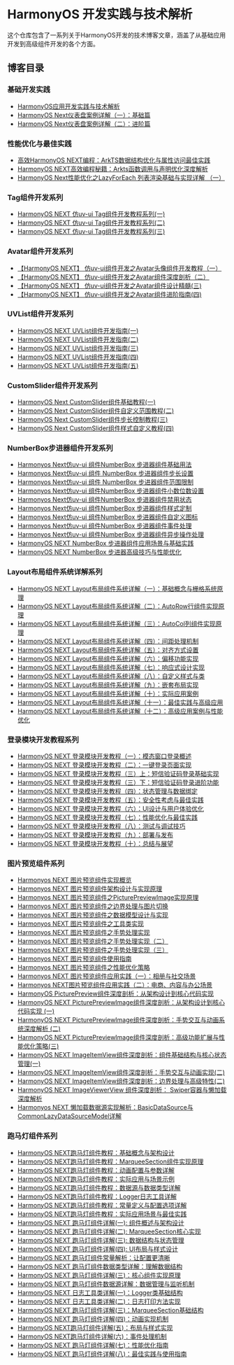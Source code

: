 # HarmonyOS 开发实践与技术解析

这个仓库包含了一系列关于HarmonyOS开发的技术博客文章，涵盖了从基础应用开发到高级组件开发的各个方面。

## 博客目录

### 基础开发实践
- [HarmonyOS应用开发实践与技术解析](blogs/01.%20harmonyos应用开发实践与技术解析.md)
- [HarmonyOS Next仪表盘案例详解（一）：基础篇](blogs/02%20%20%20HarmonyOS%20Next仪表盘案例详解（一）：基础篇.md)
- [HarmonyOS Next仪表盘案例详解（二）：进阶篇](blogs/03%20HarmonyOS%20Next仪表盘案例详解（二）：进阶篇.md)

### 性能优化与最佳实践
- [高效HarmonyOS NEXT编程：ArkTS数据结构优化与属性访问最佳实践](blogs/04%20高效HarmonyOS%20NEXT编程：ArkTS数据结构优化与属性访问最佳实践.md)
- [HarmonyOS NEXT高效编程秘籍：Arkts函数调用与声明优化深度解析](blogs/05%20HarmonyOS%20NEXT高效编程秘籍：Arkts函数调用与声明优化深度解析.md)
- [HarmonyOS Next性能优化之LazyForEach 列表渲染基础与实现详解 （一）](blogs/06%20HarmonyOS%20Next性能优化之LazyForEach%20列表渲染基础与实现详解%20（一）.md)

### Tag组件开发系列
- [HarmonyOS NEXT 仿uv-ui Tag组件开发教程系列(一)](blogs/07%20HarmonyOS%20NEXT%20仿uv-ui%20Tag组件开发教程系列(一).md)
- [HarmonyOS NEXT 仿uv-ui Tag组件开发教程系列(二)](blogs/08%20HarmonyOS%20NEXT%20仿uv-ui%20Tag组件开发教程系列(二).md)
- [HarmonyOS NEXT 仿uv-ui Tag组件开发教程系列(三)](blogs/09%20HarmonyOS%20NEXT%20仿uv-ui%20Tag组件开发教程系列(三)md.md)

### Avatar组件开发系列
- [【HarmonyOS NEXT】 仿uv-ui组件开发之Avatar头像组件开发教程（一）](blogs/10%20%20【HarmonyOS%20NEXT】%20仿uv-ui组件开发之Avatar头像组件开发教程（一）.md)
- [【HarmonyOS NEXT】 仿uv-ui组件开发之Avatar组件深度剖析（二）](blogs/11%20%20【HarmonyOS%20NEXT】%20仿uv-ui组件开发之Avatar组件深度剖析（二）.md)
- [【HarmonyOS NEXT】 仿uv-ui组件开发之Avatar组件设计精髓(三)](blogs/12%20【HarmonyOS%20NEXT】%20仿uv-ui组件开发之Avatar组件设计精髓(三).md)
- [【HarmonyOS NEXT】 仿uv-ui组件开发之Avatar组件进阶指南(四)](blogs/13%20%20【HarmonyOS%20NEXT】%20仿uv-ui组件开发之Avatar组件进阶指南(四).md)

### UVList组件开发系列
- [HarmonyOS NEXT UVList组件开发指南(一)](blogs/14%20%20HarmonyOS%20NEXT%20UVList组件开发指南(一).md)
- [HarmonyOS NEXT UVList组件开发指南(二)](blogs/15%20HarmonyOS%20NEXT%20UVList组件开发指南(二).md)
- [HarmonyOS NEXT UVList组件开发指南(三)](blogs/16%20HarmonyOS%20NEXT%20UVList组件开发指南(三).md)
- [HarmonyOS NEXT UVList组件开发指南(四)](blogs/17%20HarmonyOS%20NEXT%20UVList组件开发指南(四).md)
- [HarmonyOS NEXT UVList组件开发指南(五)](blogs/18%20HarmonyOS%20NEXT%20UVList组件开发指南(五).md)

### CustomSlider组件开发系列
- [HarmonyOS Next CustomSlider组件基础教程(一)](blogs/19.HarmonyOS%20Next%20CustomSlider组件基础教程(一).md)
- [HarmonyOS Next CustomSlider组件自定义范围教程(二)](blogs/20.HarmonyOS%20Next%20%20CustomSlider组件自定义范围教程(二).md)
- [HarmonyOS Next CustomSlider组件步长控制教程(三)](blogs/21.%20HarmonyOS%20Next%20%20CustomSlider组件步长控制教程(三).md)
- [HarmonyOS Next CustomSlider组件样式自定义教程(四)](blogs/22.HarmonyOS%20Next%20%20CustomSlider组件样式自定义教程(四).md)

### NumberBox步进器组件开发系列
- [Harmonyos Next仿uv-ui 组件NumberBox 步进器组件基础用法](blogs/23%20Harmonyos%20Next仿uv-ui%20组件NumberBox%20步进器组件基础用法.md)
- [Harmonyos Next仿uv-ui 组件 NumberBox 步进器组件步长设置](blogs/24%20Harmonyos%20Next仿uv-ui%20组件%20NumberBox%20步进器组件步长设置.md)
- [Harmonyos Next仿uv-ui 组件 NumberBox 步进器组件范围限制](blogs/25%20Harmonyos%20Next仿uv-ui%20组件%20NumberBox%20步进器组件范围限制.md)
- [Harmonyos Next仿uv-ui 组件NumberBox 步进器组件小数位数设置](blogs/26%20Harmonyos%20Next仿uv-ui%20组件NumberBox%20步进器组件小数位数设置.md)
- [Harmonyos Next仿uv-ui 组件NumberBox 步进器组件禁用状态](blogs/27%20Harmonyos%20Next仿uv-ui%20组件NumberBox%20步进器组件禁用状态.md)
- [Harmonyos Next仿uv-ui 组件NumberBox 步进器组件样式定制](blogs/28.Harmonyos%20Next仿uv-ui%20组件NumberBox%20步进器组件样式定制.md)
- [Harmonyos Next仿uv-ui 组件NumberBox 步进器组件自定义图标](blogs/29.Harmonyos%20Next仿uv-ui%20组件NumberBox%20步进器组件自定义图标.md)
- [Harmonyos Next仿uv-ui 组件NumberBox 步进器组件事件处理](blogs/30.Harmonyos%20Next仿uv-ui%20组件NumberBox%20步进器组件事件处理.md)
- [Harmonyos Next仿uv-ui 组件NumberBox 步进器组件异步操作处理](blogs/31.Harmonyos%20Next仿uv-ui%20组件NumberBox%20步进器组件异步操作处理.md)
- [HarmonyOS NEXT NumberBox 步进器组件应用场景与基础实践](blogs/32.HarmonyOS%20NEXT%20NumberBox%20步进器组件应用场景与基础实践.md)
- [HarmonyOS NEXT NumberBox 步进器高级技巧与性能优化](blogs/33.HarmonyOS%20NEXT%20NumberBox%20步进器高级技巧与性能优化.md)

### Layout布局组件系统详解系列
- [HarmonyOS NEXT Layout布局组件系统详解（一）：基础概念与栅格系统原理](blogs/34.HarmonyOS%20NEXT%20Layout布局组件系统详解（一）：基础概念与栅格系统原理.md)
- [HarmonyOS NEXT Layout布局组件系统详解（二）：AutoRow行组件实现原理](blogs/35.HarmonyOS%20NEXT%20%20Layout布局组件系统详解（二）：AutoRow行组件实现原理.md)
- [HarmonyOS NEXT Layout布局组件系统详解（三）：AutoCol列组件实现原理](blogs/36.HarmonyOS%20NEXT%20Layout布局组件系统详解（三）：AutoCol列组件实现原理.md)
- [HarmonyOS NEXT Layout布局组件系统详解（四）：间距处理机制](blogs/37.HarmonyOS%20NEXT%20Layout布局组件系统详解（四）：间距处理机制.md)
- [HarmonyOS NEXT Layout布局组件系统详解（五）：对齐方式设置](blogs/38.HarmonyOS%20NEXT%20%20Layout布局组件系统详解（五）：对齐方式设置.md)
- [HarmonyOS NEXT Layout布局组件系统详解（六）：偏移功能实现](blogs/39.HarmonyOS%20NEXT%20%20Layout布局组件系统详解（六）：偏移功能实现.md)
- [HarmonyOS NEXT Layout布局组件系统详解（七）：响应式设计实现](blogs/40.HarmonyOS%20NEXT%20%20Layout布局组件系统详解（七）：响应式设计实现.md)
- [HarmonyOS NEXT Layout布局组件系统详解（八）：自定义样式与类](blogs/41.HarmonyOS%20NEXT%20%20Layout布局组件系统详解（八）：自定义样式与类.md)
- [HarmonyOS NEXT Layout布局组件系统详解（九）：嵌套布局实现](blogs/42.HarmonyOS%20NEXT%20%20Layout布局组件系统详解（九）：嵌套布局实现.md)
- [HarmonyOS NEXT Layout布局组件系统详解（十）：实际应用案例](blogs/43.%20HarmonyOS%20NEXT%20%20Layout布局组件系统详解（十）：实际应用案例.md)
- [HarmonyOS NEXT Layout布局组件系统详解（十一）：最佳实践与高级应用](blogs/44.HarmonyOS%20NEXT%20%20Layout布局组件系统详解（十一）：最佳实践与高级应用.md)
- [HarmonyOS NEXT Layout布局组件系统详解（十二）：高级应用案例与性能优化](blogs/45.HarmonyOS%20NEXT%20%20Layout布局组件系统详解（十二）：高级应用案例与性能优化.md)

### 登录模块开发教程系列
- [HarmonyOS NEXT 登录模块开发教程（一）：模态窗口登录概述](blogs/46.HarmonyOS%20NEXT%20登录模块开发教程（一）：模态窗口登录概述.md)
- [HarmonyOS NEXT 登录模块开发教程（二）：一键登录页面实现](blogs/47.HarmonyOS%20NEXT%20登录模块开发教程（二）：一键登录页面实现.md)
- [HarmonyOS NEXT 登录模块开发教程（三）上：短信验证码登录基础实现](blogs/48.HarmonyOS%20NEXT%20登录模块开发教程（三）上：短信验证码登录基础实现.md)
- [HarmonyOS NEXT 登录模块开发教程（三）下：短信验证码登录进阶功能](blogs/49.%20HarmonyOS%20NEXT%20登录模块开发教程（三）下：短信验证码登录进阶功能.md)
- [HarmonyOS NEXT 登录模块开发教程（四）：状态管理与数据绑定](blogs/50.HarmonyOS%20NEXT%20登录模块开发教程（四）：状态管理与数据绑定.md)
- [HarmonyOS NEXT 登录模块开发教程（五）：安全性考虑与最佳实践](blogs/51.HarmonyOS%20NEXT%20登录模块开发教程（五）：安全性考虑与最佳实践.md)
- [HarmonyOS NEXT 登录模块开发教程（六）：UI设计与用户体验优化](blogs/52.HarmonyOS%20NEXT%20登录模块开发教程（六）：UI设计与用户体验优化.md)
- [HarmonyOS NEXT 登录模块开发教程（七）：性能优化与最佳实践](blogs/53.%20HarmonyOS%20NEXT%20登录模块开发教程（七）：性能优化与最佳实践.md)
- [HarmonyOS NEXT 登录模块开发教程（八）：测试与调试技巧](blogs/54.HarmonyOS%20NEXT%20登录模块开发教程（八）：测试与调试技巧.md)
- [HarmonyOS NEXT 登录模块开发教程（九）：部署与发布](blogs/55.HarmonyOS%20NEXT%20登录模块开发教程（九）：部署与发布.md)
- [HarmonyOS NEXT 登录模块开发教程（十）：总结与展望](blogs/56.HarmonyOS%20NEXT%20登录模块开发教程（十）：总结与展望.md)

### 图片预览组件系列
- [Harmonyos NEXT 图片预览组件实现概览](blogs/57.Harmonyos%20NEXT%20图片预览组件实现概览.md)
- [Harmonyos NEXT 图片预览组件架构设计与实现原理](blogs/58.Harmonyos%20NEXT%20图片预览组件架构设计与实现原理.md)
- [Harmonyos NEXT 图片预览组件之PicturePreviewImage实现原理](blogs/59.Harmonyos%20NEXT%20%20图片预览组件之PicturePreviewImage实现原理.md)
- [Harmonyos NEXT 图片预览组件之边界处理与图片切换](blogs/60.Harmonyos%20NEXT%20图片预览组件之边界处理与图片切换.md)
- [Harmonyos NEXT 图片预览组件之数据模型设计与实现](blogs/61.Harmonyos%20NEXT%20图片预览组件之数据模型设计与实现.md)
- [Harmonyos NEXT 图片预览组件之工具类实现](blogs/62.Harmonyos%20NEXT%20图片预览组件之工具类实现.md)
- [Harmonyos NEXT 图片预览组件之手势处理实现](blogs/63.Harmonyos%20NEXT%20图片预览组件之手势处理实现.md)
- [Harmonyos NEXT 图片预览组件之手势处理实现（二）](blogs/64.Harmonyos%20NEXT%20图片预览组件之手势处理实现（二）.md)
- [Harmonyos NEXT 图片预览组件之手势处理实现（三）](blogs/65.Harmonyos%20NEXT%20图片预览组件之手势处理实现（三）.md)
- [Harmonyos NEXT 图片预览组件使用指南](blogs/66.Harmonyos%20NEXT%20图片预览组件使用指南.md)
- [Harmonyos NEXT 图片预览组件之性能优化策略](blogs/67.Harmonyos%20NEXT%20图片预览组件之性能优化策略.md)
- [Harmonyos NEXT 图片预览组件应用实践（一）：相册与社交场景](blogs/68.Harmonyos%20NEXT%20图片预览组件应用实践（一）：相册与社交场景.md)
- [Harmonyos NEXT图片预览组件应用实践（二）：电商、内容与办公场景](blogs/69.Harmonyos%20NEXT图片预览组件应用实践（二）：电商、内容与办公场景.md)
- [HarmonyOS PicturePreview组件深度剖析：从架构设计到核心代码实现](blogs/70.%20HarmonyOS%20PicturePreview组件深度剖析：从架构设计到核心代码实现.md)
- [HarmonyOS NEXT PicturePreviewImage组件深度剖析：从架构设计到核心代码实现 (一)](blogs/71.%20HarmonyOS%20NEXT%20PicturePreviewImage组件深度剖析：从架构设计到核心代码实现%20(一)%20.md)
- [HarmonyOS NEXT PicturePreviewImage组件深度剖析：手势交互与动画系统深度解析 (二)](blogs/72.HarmonyOS%20NEXT%20PicturePreviewImage组件深度剖析：手势交互与动画系统深度解析%20(二)%20.md)
- [HarmonyOS NEXT PicturePreviewImage组件深度剖析：高级功能扩展与性能优化策略(三)](blogs/73.HarmonyOS%20NEXT%20PicturePreviewImage组件深度剖析：高级功能扩展与性能优化策略(三).md)
- [HarmonyOS NEXT ImageItemView组件深度剖析：组件基础结构与核心状态管理(一)](blogs/74.HarmonyOS%20NEXT%20ImageItemView组件深度剖析：组件基础结构与核心状态管理(一).md)
- [HarmonyOS NEXT ImageItemView组件深度剖析：手势交互与动画实现(二)](blogs/75.HarmonyOS%20NEXT%20ImageItemView组件深度剖析：手势交互与动画实现(二).md)
- [HarmonyOS NEXT ImageItemView组件深度剖析：边界处理与高级特性(二)](blogs/76.%20HarmonyOS%20NEXT%20ImageItemView组件深度剖析：边界处理与高级特性(二).md)
- [HarmonyOS NEXT ImageViewerView 组件深度剖析： Swiper容器与懒加载深度解析](blogs/77.%20HarmonyOS%20NEXT%20ImageViewerView%20组件深度剖析：%20Swiper容器与懒加载深度解析.md)
- [Harmonyos NEXT 懒加载数据源实现解析：BasicDataSource与CommonLazyDataSourceModel详解](blogs/78.Harmonyos%20NEXT%20懒加载数据源实现解析：BasicDataSource与CommonLazyDataSourceModel详解%20.md)

### 跑马灯组件系列
- [HarmonyOS NEXT跑马灯组件教程：基础概念与架构设计](blogs/97.HarmonyOS%20NEXT跑马灯组件教程：基础概念与架构设计.md)
- [HarmonyOS NEXT跑马灯组件教程：MarqueeSection组件实现原理](blogs/98.HarmonyOS%20NEXT跑马灯组件教程：MarqueeSection组件实现原理.md)
- [HarmonyOS NEXT跑马灯组件教程：动画配置与参数详解](blogs/99.HarmonyOS%20NEXT跑马灯组件教程：动画配置与参数详解.md)
- [HarmonyOS NEXT跑马灯组件教程：实际应用与场景示例](blogs/100.HarmonyOS%20NEXT跑马灯组件教程：实际应用与场景示例.md)
- [HarmonyOS NEXT跑马灯组件教程：数据源与数据类型详解](blogs/101.HarmonyOS%20NEXT跑马灯组件教程：数据源与数据类型详解.md)
- [HarmonyOS NEXT跑马灯组件教程：Logger日志工具详解](blogs/102.HarmonyOS%20NEXT跑马灯组件教程：Logger日志工具详解.md)
- [HarmonyOS NEXT跑马灯组件教程：常量定义与配置选项详解](blogs/103.HarmonyOS%20NEXT跑马灯组件教程：常量定义与配置选项详解.md)
- [HarmonyOS NEXT跑马灯组件教程：实际应用场景与最佳实践](blogs/104.HarmonyOS%20NEXT跑马灯组件教程：实际应用场景与最佳实践.md)
- [HarmonyOS NEXT 跑马灯组件详解(一): 组件概述与架构设计](blogs/105.HarmonyOS%20NEXT%20%20跑马灯组件详解(一):%20组件概述与架构设计.md)
- [HarmonyOS NEXT 跑马灯组件详解(二): MarqueeSection核心实现](blogs/106.HarmonyOS%20NEXT%20%20跑马灯组件详解(二):%20MarqueeSection核心实现.md)
- [HarmonyOS NEXT 跑马灯组件详解(三): 数据结构与状态管理](blogs/107.HarmonyOS%20NEXT%20%20跑马灯组件详解(三):%20数据结构与状态管理.md)
- [HarmonyOS NEXT 跑马灯组件详解(四): UI布局与样式设计](blogs/108.HarmonyOS%20NEXT%20跑马灯组件详解(四):%20UI布局与样式设计.md)
- [HarmonyOS NEXT 跑马灯组件常量解析：让配置更清晰](blogs/109.HarmonyOS%20NEXT%20跑马灯组件常量解析：让配置更清晰.md)
- [HarmonyOS NEXT 跑马灯组件数据类型详解：理解数据结构](blogs/110.HarmonyOS%20NEXT%20跑马灯组件数据类型详解：理解数据结构.md)
- [HarmonyOS NEXT 跑马灯组件详解(三)：核心组件实现原理](blogs/111.HarmonyOS%20NEXT%20跑马灯组件详解(三)：核心组件实现原理.md)
- [HarmonyOS NEXT 跑马灯组件数据源详解：数据管理与监听机制](blogs/112.HarmonyOS%20NEXT%20跑马灯组件数据源详解：数据管理与监听机制.md)
- [HarmonyOS NEXT 日志工具类详解(一)：Logger类基础结构](blogs/113.HarmonyOS%20NEXT%20日志工具类详解(一)：Logger类基础结构.md)
- [HarmonyOS NEXT 日志工具类详解(二)：日志打印方法实现](blogs/114.HarmonyOS%20NEXT%20日志工具类详解(二)：日志打印方法实现.md)
- [HarmonyOS NEXT 跑马灯组件详解(三)：MarqueeSection基础结构](blogs/115.HarmonyOS%20NEXT%20跑马灯组件详解(三)：MarqueeSection基础结构.md)
- [HarmonyOS NEXT 跑马灯组件详解(四)：动画实现机制](blogs/116.HarmonyOS%20NEXT%20跑马灯组件详解(四)：动画实现机制.md)
- [HarmonyOS NEXT跑马灯组件详解(五)：布局与样式实现](blogs/117.HarmonyOS%20NEXT跑马灯组件详解(五)：布局与样式实现.md)
- [HarmonyOS NEXT跑马灯组件详解(六)：事件处理机制](blogs/118.HarmonyOS%20NEXT跑马灯组件详解(六)：事件处理机制.md)
- [HarmonyOS NEXT 跑马灯组件详解(七)：性能优化指南](blogs/119.HarmonyOS%20NEXT%20跑马灯组件详解(七)：性能优化指南.md)
- [HarmonyOS NEXT 跑马灯组件详解(八)：最佳实践与使用指南](blogs/120HarmonyOS%20NEXT%20跑马灯组件详解(八)：最佳实践与使用指南.md)